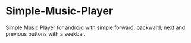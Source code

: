 # Simple-Music-Player
Simple Music Player for android with simple forward, backward, next and previous buttons with a seekbar.
